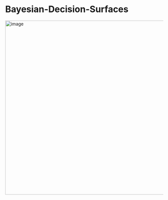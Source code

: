 # Bayesian-Decision-Surfaces

<img width="553" alt="image" src="https://user-images.githubusercontent.com/72986348/221889046-4e8e1698-9f0f-4f87-8e76-a73090bf8275.png">
